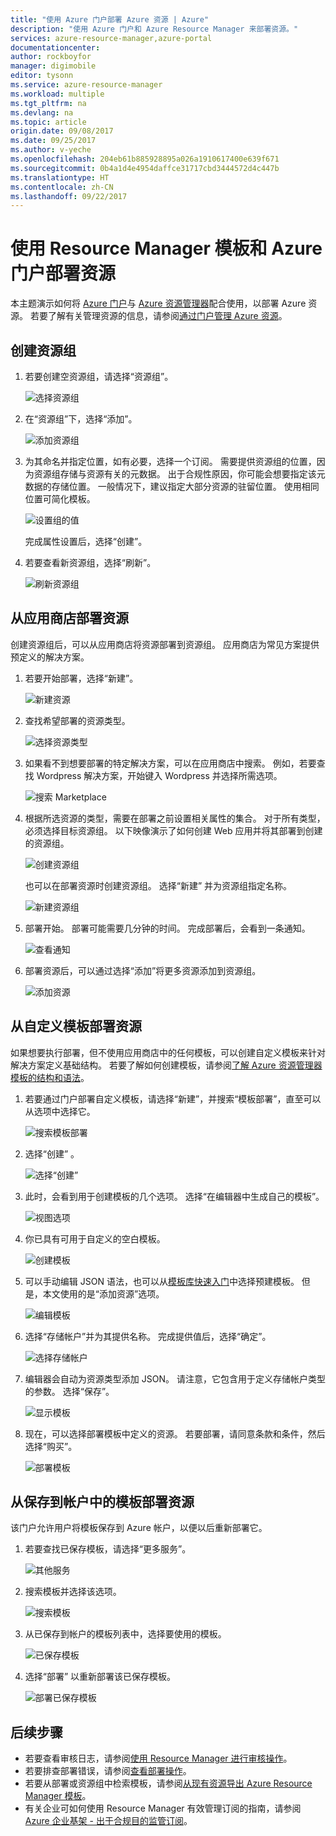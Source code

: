 ```yaml
---
title: "使用 Azure 门户部署 Azure 资源 | Azure"
description: "使用 Azure 门户和 Azure Resource Manager 来部署资源。"
services: azure-resource-manager,azure-portal
documentationcenter: 
author: rockboyfor
manager: digimobile
editor: tysonn
ms.service: azure-resource-manager
ms.workload: multiple
ms.tgt_pltfrm: na
ms.devlang: na
ms.topic: article
origin.date: 09/08/2017
ms.date: 09/25/2017
ms.author: v-yeche
ms.openlocfilehash: 204eb61b885928895a026a1910617400e639f671
ms.sourcegitcommit: 0b4a1d4e4954daffce31717cbd3444572d4c447b
ms.translationtype: HT
ms.contentlocale: zh-CN
ms.lasthandoff: 09/22/2017
---
```

# <a name="deploy-resources-with-resource-manager-templates-and-azure-portal"></a>使用 Resource Manager 模板和 Azure 门户部署资源

本主题演示如何将 [Azure 门户](https://portal.azure.cn)与 [Azure 资源管理器](resource-group-overview.md)配合使用，以部署 Azure 资源。 若要了解有关管理资源的信息，请参阅[通过门户管理 Azure 资源](resource-group-portal.md)。

## <a name="create-resource-group"></a>创建资源组

1. 若要创建空资源组，请选择“资源组”。

    ![选择资源组](./media/resource-group-template-deploy-portal/select-resource-groups.png)

2. 在“资源组”下，选择“添加”。

    ![添加资源组](./media/resource-group-template-deploy-portal/add-resource-group.png)

3. 为其命名并指定位置，如有必要，选择一个订阅。 需要提供资源组的位置，因为资源组存储与资源有关的元数据。 出于合规性原因，你可能会想要指定该元数据的存储位置。 一般情况下，建议指定大部分资源的驻留位置。 使用相同位置可简化模板。

    ![设置组的值](./media/resource-group-template-deploy-portal/set-group-properties.png)

    完成属性设置后，选择“创建”。

4. 若要查看新资源组，选择“刷新”。

    ![刷新资源组](./media/resource-group-template-deploy-portal/refresh-resource-groups.png)

## <a name="deploy-resources-from-marketplace"></a>从应用商店部署资源

创建资源组后，可以从应用商店将资源部署到资源组。 应用商店为常见方案提供预定义的解决方案。

1. 若要开始部署，选择“新建”。

    ![新建资源](./media/resource-group-template-deploy-portal/new-resources.png)

2. 查找希望部署的资源类型。

    ![选择资源类型](./media/resource-group-template-deploy-portal/select-resource-type.png)

3. 如果看不到想要部署的特定解决方案，可以在应用商店中搜索。 例如，若要查找 Wordpress 解决方案，开始键入 Wordpress 并选择所需选项。

    ![搜索 Marketplace](./media/resource-group-template-deploy-portal/search-resource.png)

4. 根据所选资源的类型，需要在部署之前设置相关属性的集合。 对于所有类型，必须选择目标资源组。 以下映像演示了如何创建 Web 应用并将其部署到创建的资源组。

    ![创建资源组](./media/resource-group-template-deploy-portal/select-existing-group.png)

    也可以在部署资源时创建资源组。 选择“新建”  并为资源组指定名称。

    ![新建资源组](./media/resource-group-template-deploy-portal/select-new-group.png)

5. 部署开始。 部署可能需要几分钟的时间。 完成部署后，会看到一条通知。

    ![查看通知](./media/resource-group-template-deploy-portal/view-notification.png)

6. 部署资源后，可以通过选择“添加”将更多资源添加到资源组。

    ![添加资源](./media/resource-group-template-deploy-portal/add-resource.png)

## <a name="deploy-resources-from-custom-template"></a>从自定义模板部署资源

如果想要执行部署，但不使用应用商店中的任何模板，可以创建自定义模板来针对解决方案定义基础结构。 若要了解如何创建模板，请参阅[了解 Azure 资源管理器模板的结构和语法](resource-group-authoring-templates.md)。

1. 若要通过门户部署自定义模板，请选择“新建”，并搜索“模板部署”，直至可以从选项中选择它。

    ![搜索模板部署](./media/resource-group-template-deploy-portal/search-template.png)

2. 选择“创建” 。

    ![选择“创建”](./media/resource-group-template-deploy-portal/show-template-option.png)

3. 此时，会看到用于创建模板的几个选项。 选择“在编辑器中生成自己的模板”。

    ![视图选项](./media/resource-group-template-deploy-portal/see-options.png)

4. 你已具有可用于自定义的空白模板。

    ![创建模板](./media/resource-group-template-deploy-portal/blank-template.png)

5. 可以手动编辑 JSON 语法，也可以从[模板库快速入门](https://github.com/Azure/azure-quickstart-templates/)中选择预建模板。 但是，本文使用的是“添加资源”选项。

    ![编辑模板](./media/resource-group-template-deploy-portal/select-add-resource.png)

6. 选择“存储帐户”并为其提供名称。 完成提供值后，选择“确定”。

    ![选择存储帐户](./media/resource-group-template-deploy-portal/add-storage-account.png)

7. 编辑器会自动为资源类型添加 JSON。 请注意，它包含用于定义存储帐户类型的参数。 选择“保存”。

    ![显示模板](./media/resource-group-template-deploy-portal/show-json.png)

8. 现在，可以选择部署模板中定义的资源。 若要部署，请同意条款和条件，然后选择“购买”。

    ![部署模板](./media/resource-group-template-deploy-portal/provide-custom-template-values.png)

## <a name="deploy-resources-from-a-template-saved-to-your-account"></a>从保存到帐户中的模板部署资源

该门户允许用户将模板保存到 Azure 帐户，以便以后重新部署它。
<!-- Not Available  [Get started with private templates on the Azure portal](../marketplace-consumer/mytemplates-getstarted.md).-->

1. 若要查找已保存模板，请选择“更多服务”。

    ![其他服务](./media/resource-group-template-deploy-portal/more-services.png)

2. 搜索模板并选择该选项。

    ![搜索模板](./media/resource-group-template-deploy-portal/find-templates.png)

3. 从已保存到帐户的模板列表中，选择要使用的模板。

    ![已保存模板](./media/resource-group-template-deploy-portal/saved-templates.png)

4. 选择“部署”  以重新部署该已保存模板。

    ![部署已保存模板](./media/resource-group-template-deploy-portal/deploy-saved-template.png)

## <a name="next-steps"></a>后续步骤
* 若要查看审核日志，请参阅[使用 Resource Manager 进行审核操作](resource-group-audit.md)。
* 若要排查部署错误，请参阅[查看部署操作](resource-manager-deployment-operations.md)。
* 若要从部署或资源组中检索模板，请参阅[从现有资源导出 Azure Resource Manager 模板](resource-manager-export-template.md)。
* 有关企业可如何使用 Resource Manager 有效管理订阅的指南，请参阅 [Azure 企业基架 - 出于合规目的监管订阅](resource-manager-subscription-governance.md)。

<!--Update_Description: update meta properties, wording update, update reference link-->